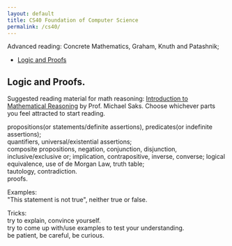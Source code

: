 ```yaml
---
layout: default
title: CS40 Foundation of Computer Science
permalink: /cs40/
---
```



Advanced reading: Concrete Mathematics, Graham, Knuth and Patashnik;

* [Logic and Proofs](#proofs)

## <a name="proofs"></a> Logic and Proofs.

Suggested reading material for math reasoning: [Introduction to Mathematical Reasoning](https://sites.math.rutgers.edu/~saks/300S/) by Prof. Michael Saks. Choose whichever parts you feel attracted to start reading.

propositions(or statements/definite assertions), predicates(or indefinite assertions);  
quantifiers, universal/existential assertions;  
composite propositions, negation, conjunction, disjunction, inclusive/exclusive or;
implication, contrapositive, inverse, converse;
logical equivalence, use of de Morgan Law, truth table;  
tautology, contradiction.  
proofs.



Examples:  
"This statement is not true", neither true or false.  



Tricks:  
try to explain, convince yourself.  
try to come up with/use examples to test your understanding.  
be patient, be careful, be curious.
